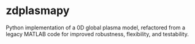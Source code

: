 # zdplasmapy
Python implementation of a 0D global plasma model, refactored from a legacy MATLAB code for improved robustness, flexibility, and testability.
